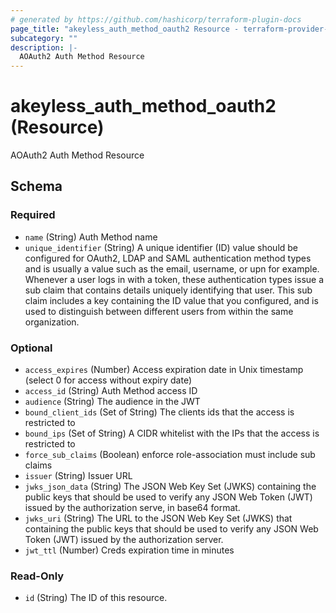 ```yaml
---
# generated by https://github.com/hashicorp/terraform-plugin-docs
page_title: "akeyless_auth_method_oauth2 Resource - terraform-provider-akeyless"
subcategory: ""
description: |-
  AOAuth2 Auth Method Resource
---
```


# akeyless_auth_method_oauth2 (Resource)

AOAuth2 Auth Method Resource



<!-- schema generated by tfplugindocs -->
## Schema

### Required

- `name` (String) Auth Method name
- `unique_identifier` (String) A unique identifier (ID) value should be configured for OAuth2, LDAP and SAML authentication method types and is usually a value such as the email, username, or upn for example. Whenever a user logs in with a token, these authentication types issue a sub claim that contains details uniquely identifying that user. This sub claim includes a key containing the ID value that you configured, and is used to distinguish between different users from within the same organization.

### Optional

- `access_expires` (Number) Access expiration date in Unix timestamp (select 0 for access without expiry date)
- `access_id` (String) Auth Method access ID
- `audience` (String) The audience in the JWT
- `bound_client_ids` (Set of String) The clients ids that the access is restricted to
- `bound_ips` (Set of String) A CIDR whitelist with the IPs that the access is restricted to
- `force_sub_claims` (Boolean) enforce role-association must include sub claims
- `issuer` (String) Issuer URL
- `jwks_json_data` (String) The JSON Web Key Set (JWKS) containing the public keys that should be used to verify any JSON Web Token (JWT) issued by the authorization serve, in base64 format.
- `jwks_uri` (String) The URL to the JSON Web Key Set (JWKS) that containing the public keys that should be used to verify any JSON Web Token (JWT) issued by the authorization server.
- `jwt_ttl` (Number) Creds expiration time in minutes

### Read-Only

- `id` (String) The ID of this resource.


